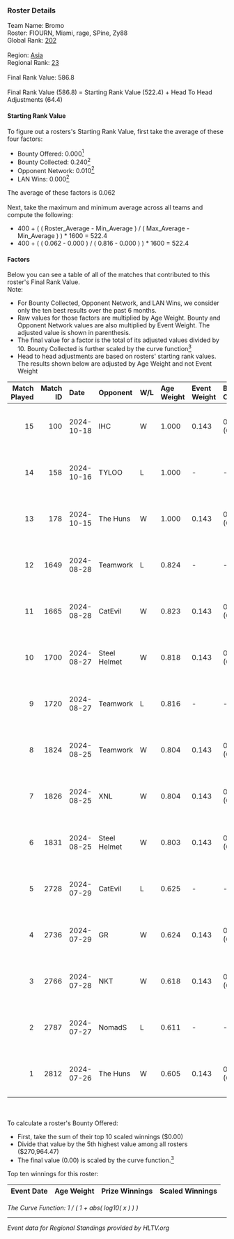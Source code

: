 ### Roster Details<br />
Team Name: Bromo<br />
Roster: FIOURN, Miami, rage, SPine, Zy88<br />
Global Rank: [202](../../standings_global_2024_10_23.md)<br />
<br />
Region: [Asia]( ../../standings_asia_2024_10_23.md)<br />
Regional Rank: [23]( ../../standings_asia_2024_10_23.md)<br />
<br />
Final Rank Value:  586.8<br />
<br />
Final Rank Value (586.8) = Starting Rank Value (522.4) + Head To Head Adjustments (64.4)<br />

#### Starting Rank Value<br />
To figure out a rosters's Starting Rank Value, first take the average of these four factors:<br />
- Bounty Offered: 0.000[<sup>1</sup>](#table2)
- Bounty Collected: 0.240[<sup>2</sup>](#table1)
- Opponent Network: 0.010[<sup>2</sup>](#table1)
- LAN Wins: 0.000[<sup>2</sup>](#table1)

The average of these factors is 0.062<br />
<br />
Next, take the maximum and minimum average across all teams and compute the following:<br />
- 400 + ( ( Roster_Average - Min_Average ) / ( Max_Average - Min_Average ) ) * 1600 = 522.4
- 400 + ( ( 0.062 - 0.000 ) / ( 0.816 - 0.000 ) ) * 1600 = 522.4


#### Factors<br />
Below you can see a table of all of the matches that contributed to this roster's Final Rank Value.<br />
Note:<br />

- For Bounty Collected, Opponent Network, and LAN Wins, we consider only the ten best results over the past 6 months.
- Raw values for those factors are multiplied by Age Weight. Bounty and Opponent Network values are also multiplied by Event Weight. The adjusted value is shown in parenthesis.
- The final value for a factor is the total of its adjusted values divided by 10. Bounty Collected is further scaled by the curve function[<sup>3</sup>](#curveFunction)
- Head to head adjustments are based on rosters' starting rank values. The results shown below are adjusted by Age Weight and not Event Weight
<span id="table1"></span><br />


| Match Played | Match ID | Date       | Opponent     | W/L | Age Weight | Event Weight | Bounty Collected | Opponent Network | LAN Wins  | H2H Adj. | Roster                           |
| -: | -: | :- | :- | :- | :- | :- | :- | :- | :- | -: | :- |
|           15 |      100 | 2024-10-18 | IHC          | W   | 1.000      | 0.143        | 0.035 (0.005)    | 0.287 (0.041)    | 0 (0.000) |    28.81 | FIOURN, Miami, rage, SPine, Zy88 |
|           14 |      158 | 2024-10-16 | TYLOO        | L   | 1.000      | -            | -                | -                | -         |    -4.05 | FIOURN, Miami, rage, SPine, Zy88 |
|           13 |      178 | 2024-10-15 | The Huns     | W   | 1.000      | 0.143        | 0.007 (0.001)    | 0.035 (0.005)    | 0 (0.000) |    19.45 | FIOURN, Miami, rage, SPine, Zy88 |
|           12 |     1649 | 2024-08-28 | Teamwork     | L   | 0.824      | -            | -                | -                | -         |   -16.51 | FIOURN, Miami, rage, SPine, Zy88 |
|           11 |     1665 | 2024-08-28 | CatEvil      | W   | 0.823      | 0.143        | 0.000 (0.000)    | 0.149 (0.018)    | 0 (0.000) |    14.22 | FIOURN, Miami, rage, SPine, Zy88 |
|           10 |     1700 | 2024-08-27 | Steel Helmet | W   | 0.818      | 0.143        | 0.000 (0.000)    | 0.028 (0.003)    | 0 (0.000) |     7.70 | FIOURN, Miami, rage, SPine, Zy88 |
|            9 |     1720 | 2024-08-27 | Teamwork     | L   | 0.816      | -            | -                | -                | -         |   -17.06 | FIOURN, Miami, rage, SPine, Zy88 |
|            8 |     1824 | 2024-08-25 | Teamwork     | W   | 0.804      | 0.143        | 0.000 (0.000)    | 0.113 (0.013)    | 0 (0.000) |     8.41 | FIOURN, Miami, rage, SPine, Zy88 |
|            7 |     1826 | 2024-08-25 | XNL          | W   | 0.804      | 0.143        | 0.000 (0.000)    | 0.056 (0.006)    | 0 (0.000) |     8.19 | FIOURN, Miami, rage, SPine, Zy88 |
|            6 |     1831 | 2024-08-25 | Steel Helmet | W   | 0.803      | 0.143        | 0.000 (0.000)    | 0.028 (0.003)    | 0 (0.000) |     7.66 | FIOURN, Miami, rage, SPine, Zy88 |
|            5 |     2728 | 2024-07-29 | CatEvil      | L   | 0.625      | -            | -                | -                | -         |    -8.42 | FIOURN, Miami, rage, SPine, Zy88 |
|            4 |     2736 | 2024-07-29 | GR           | W   | 0.624      | 0.143        | 0.008 (0.001)    | 0.124 (0.011)    | 0 (0.000) |    13.12 | FIOURN, Miami, rage, SPine, Zy88 |
|            3 |     2766 | 2024-07-28 | NKT          | W   | 0.618      | 0.143        | 0.000 (0.000)    | 0.000 (0.000)    | 0 (0.000) |     6.52 | FIOURN, Miami, rage, SPine, Zy88 |
|            2 |     2787 | 2024-07-27 | NomadS       | L   | 0.611      | -            | -                | -                | -         |    -9.96 | FIOURN, Miami, rage, SPine, Zy88 |
|            1 |     2812 | 2024-07-26 | The Huns     | W   | 0.605      | 0.143        | 0.000 (0.000)    | 0.000 (0.000)    | 0 (0.000) |     6.29 | FIOURN, Miami, rage, SPine, Zy88 |

<br />
<span id="table2"></span><br />
To calculate a roster's Bounty Offered:<br />

- First, take the sum of their top 10 scaled winnings ($0.00)
- Divide that value by the 5th highest value among all rosters ($270,964.47)
- The final value (0.00) is scaled by the curve function.[<sup>3</sup>](#curveFunction)

Top ten winnings for this roster:<br />

| Event Date | Age Weight | Prize Winnings | Scaled Winnings |
| :- | -: | :- | :- |


<span id="curveFunction"></span>_The Curve Function: 1 / ( 1 + abs( log10( x ) ) )_<br />

---
_Event data for Regional Standings provided by HLTV.org_<br />

